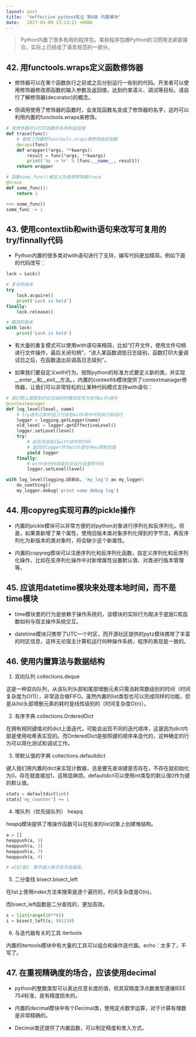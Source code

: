 ```yaml
---
layout: post
title:  "《effective python》笔记 第6章 内置模块"
date:   2017-03-09 13:13:21 +0800
---
```


> Python内置了很多有用的程序包。某些程序包跟Python的习惯用法紧密接合，实际上已经成了语言规范的一部分。

## 42. 用functools.wraps定义函数修饰器

* 修饰器可以在某个函数执行之前或之后分别运行一些别的代码。开发者可以使用修饰器修改原函数的输入参数及返回值，达到约束语义、调试等目标。请自行了解修饰器(decorator)的概念。

* 但调用使用了修饰器的函数时，会发现函数名变成了修饰器的名字，这时可以利用内置的functools.wraps来修饰。

```python
# 该修饰器可以打印函数的名称和返回值
def trace(func):
    # 使用了内置的functools.wraps来修饰指定函数
    @wraps(func)
    def wrapper(*args, **kwargs):
        result = func(*args, **kwargs)
        print('%s -> %r' % (func.__name__, result))
    return wrapper

# 函数some_func()被定义为使用修饰器trace
@trace
def some_func():
    return 1

>>> some_func()
some_func -> 1
```

## 43. 使用contextlib和with语句来改写可复用的try/finnally代码

* Python内置的很多类对with语句进行了支持，编写代码更加精简。例如下面的代码改写：

```python
lock = Lock()

# 复杂的版本
try
    lock.acquire()
    print('Lock is held')
finally:
    lock.release()

# 精简的版本
with lock:
    print('Lock is held')
```

* 有大量的重复模式可以使用with语句来精简，比如“打开文件，使用文件句柄进行文件操作，最后关闭句柄”、“进入某函数调低日志级别，函数打印大量调试日之后，在函数退出前调高日志级别”。

* 如果我们要自定义with行为，按照python的标准方式要定义新的类，并实现\_\_enter\_\_和\_\_exit\_\_方法。，内置的contextlib模块提供了contextmanager修饰器，让我们可以非常轻松的让某种代码模式支持with语句：

```python
# 我们把上面提到的日志级别的模式改写为支持with语句
@contextmanager
def log_level(level, name)
    # try语句之前的这三行会在with块中代码执行前运行
    logger = logging.getLogger(name)
    old_level = logger.getEffectiveLevel()
    logger.setLevel(level)
    try:
        # 此处将会执行with块中的代码
        # 返回的logger作为with语句中as得到的值
        yield logger
    finally:
        # with块代码结束后会运行这里的代码
        logger.setLevel(level)

with log_level(logging.DEBUG, 'my_log') as my_logger:
    do_somthing()
    my_logger.debug('print some debug log')
```

## 44. 用copyreg实现可靠的pickle操作

* 内置的pickle模块可以非常方便的对python对象进行序列化和反序列化。但是，如果类新增了某个属性，使用旧版本类对象序列化得到的字节流，再反序列化为新版本的类对象时，将会缺少这个新属性。

* 内置的copyreg模块可以注册序列化和反序列化函数，自定义序列化和反序列化操作，比如在反序列化操作中对新增属性设置默认值、对类进行版本管理等。

## 45. 应该用datetime模块来处理本地时间，而不是time模块

* time模块里的行为是依赖于操作系统的，该模块的实际行为取决于底层C库函数如何与宿主操作系统交互。

* datetime模块只携带了UTC一个时区，而开源社区提供的pytz模块携带了丰富的时区信息，这样无论宿主计算机运行何种操作系统，程序的表现是一致的。

## 46. 使用内置算法与数据结构

1. 双向队列 collections.deque

这是一种双向队列，从该队列头部和尾部增删元素只需消耗常数级别的时间（时间复杂度为O(1)），非常适合做FIFO。虽然内置的list类型也可以完成同样的功能，但是从list头部增删元素的耗时是线性级别的（时间复杂度O(n)）。

2. 有序字典 collections.OrderedDict

在拥有相同键值对的dict上面迭代，可能会出现不同的迭代顺序，这是因为dict内部是使用哈希表实现的。而OrderedDict是按照键的顺序来迭代的，这种确定的行为可以简化测试和调试工作。

3. 带默认值的字典 collections.defaultdict

键入我们用内置的dict来实现计数器，总是要先查询键是否存在，不存在就初始化为0，存在就直接加1，这稍显麻烦。defaultdict可以使用int类型的默认值0作为键的默认值。

```python
stats = defaultdict(int)
stats['my_counter'] += 1
```

4. 堆队列（优先级队列） heapq

heapq模块提供了堆操作函数可以在标准的list对象上创建堆结构。

```python
a = []
heappush(a, 5)
heappush(a, 3)
heappush(a, 7)
heappush(a, 4)

# a[0]是3，数字越小表示优先级越高。
```

5. 二分查找 bisect.bisect_left

在list上使用index方法来搜索是逐个遍历的，时间复杂度是O(n)。

而bisect_left函数是二分查找的，更加高效。

```python
x = list(range(10**6))
i = bisect_left(x, 991234)
```

6. 与迭代器有关的工具 itertools

内置的itertools模块中有大量的工具可以组合和操作迭代器。echo：太多了，不写了。

## 47. 在重视精确度的场合，应该使用decimal

* python的整数类型可以表达任意长度的值，但其双精度浮点数类型遵循IEEE 754标准，是有精度损失的。

* 内置的decimal模块中有个Decimal类，使用定点数学运算，对于计算有理数是非常精确的。

* Decimal类还提供了内置函数，可以制定精度和舍入方式。
